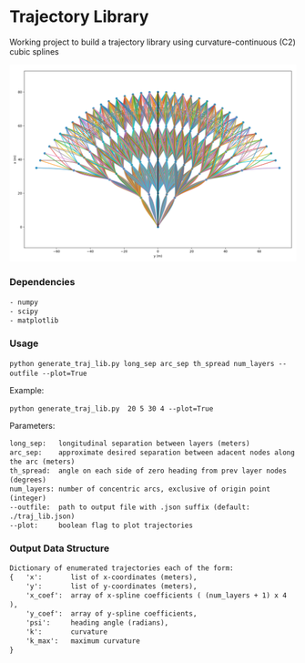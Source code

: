 # Trajectory Library

Working project to build a trajectory library using curvature-continuous (C2) cubic splines

![](example.png)


### Dependencies

```
- numpy
- scipy
- matplotlib
```

### Usage

`python generate_traj_lib.py long_sep arc_sep th_spread num_layers --outfile --plot=True`

Example:

`python generate_traj_lib.py  20 5 30 4 --plot=True`

Parameters:
```
long_sep:   longitudinal separation between layers (meters)
arc_sep:    approximate desired separation between adacent nodes along the arc (meters)
th_spread:  angle on each side of zero heading from prev layer nodes (degrees)
num_layers: number of concentric arcs, exclusive of origin point (integer)
--outfile:  path to output file with .json suffix (default: ./traj_lib.json)
--plot:     boolean flag to plot trajectories
```

### Output Data Structure
```
Dictionary of enumerated trajectories each of the form:
{   'x':       list of x-coordinates (meters),
    'y':       list of y-coordinates (meters),
    'x_coef':  array of x-spline coefficients ( (num_layers + 1) x 4 ),
    'y_coef':  array of y-spline coefficients,
    'psi':     heading angle (radians),
    'k':       curvature
    'k_max':   maximum curvature
}
    
```

